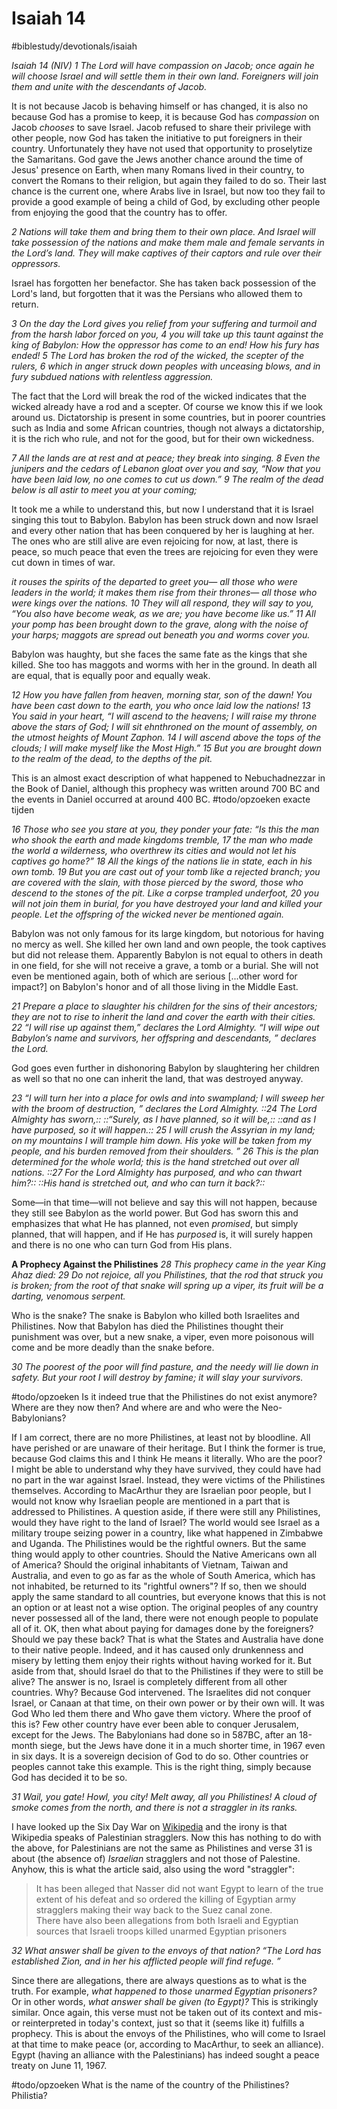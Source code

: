 # Isaiah 14
#biblestudy/devotionals/isaiah 

*Isaiah 14 (NIV)* 
*1 The Lord will have compassion on Jacob;*
*once again he will choose Israel*
*and will settle them in their own land.*
*Foreigners will join them*
*and unite with the descendants of Jacob.*

It is not because Jacob is behaving himself or has changed, it is also no because God has a promise to keep, it is because God has *compassion* on Jacob *chooses* to save Israel. 
Jacob refused to share their privilege with other people, now God has taken the initiative to put foreigners in their country. Unfortunately they have not used that opportunity to proselytize the Samaritans. God gave the Jews another chance around the time of Jesus' presence on Earth, when many Romans lived in their country, to convert the Romans to their religion, but again they failed to do so. Their last chance is the current one, where Arabs live in Israel, but now too they fail to provide a good example of being a child of God, by excluding other people from enjoying the good that the country has to offer. 

*2 Nations will take them*
*and bring them to their own place.*
*And Israel will take possession of the nations*
*and make them male and female servants in the Lord’s land.*
*They will make captives of their captors*
*and rule over their oppressors.*

Israel has forgotten her benefactor. She has taken back possession of the Lord's land, but forgotten that it was the Persians who allowed them to return. 

*3 On the day the Lord gives you relief from your suffering and turmoil and from the harsh labor forced on you, 4 you will take up this taunt against the king of Babylon:*
*How the oppressor has come to an end!*
*How his fury has ended!*
*5 The Lord has broken the rod of the wicked,*
*the scepter of the rulers,*
*6 which in anger struck down peoples*
*with unceasing blows,*
*and in fury subdued nations*
*with relentless aggression.*

The fact that the Lord will break the rod of the wicked indicates that the wicked already have a rod and a scepter. Of course we know this if we look around us. Dictatorship is present in some countries, but in poorer countries such as India and some African countries, though not always a dictatorship, it is the rich who rule, and not for the good, but for their own wickedness. 

*7 All the lands are at rest and at peace;*
*they break into singing.*
*8 Even the junipers and the cedars of Lebanon*
*gloat over you and say,*
*“Now that you have been laid low,*
*no one comes to cut us down.”*
*9 The realm of the dead below is all astir*
*to meet you at your coming;*

It took me a while to understand this, but now I understand that it is Israel singing this tout to Babylon.
Babylon has been struck down and now Israel and every other nation that has been conquered by her is laughing at her. 
The ones who are still alive are even rejoicing for now, at last, there is peace, so much peace that even the trees are rejoicing for even they were cut down in times of war.

*it rouses the spirits of the departed to greet you—*
*all those who were leaders in the world;*
*it makes them rise from their thrones—*
*all those who were kings over the nations.*
*10 They will all respond,*
*they will say to you,*
*“You also have become weak, as we are;*
*you have become like us.”*
*11 All your pomp has been brought down to the grave,*
*along with the noise of your harps;*
*maggots are spread out beneath you*
*and worms cover you.*

Babylon was haughty, but she faces the same fate as the kings that she killed. She too has maggots and worms with her in the ground. 
In death all are equal, that is equally poor and equally weak.

*12 How you have fallen from heaven,*
*morning star, son of the dawn!*
*You have been cast down to the earth,*
*you who once laid low the nations!*
*13 You said in your heart,*
*“I will ascend to the heavens;*
*I will raise my throne*
*above the stars of God;*
*I will sit ehnthroned on the mount of assembly,*
*on the utmost heights of Mount Zaphon.*
*14 I will ascend above the tops of the clouds;*
*I will make myself like the Most High.”*
*15 But you are brought down to the realm of the dead,*
*to the depths of the pit.*

This is an almost exact description of what happened to Nebuchadnezzar in the Book of Daniel, although this prophecy was written around 700 BC and the events in Daniel occurred at around 400 BC. #todo/opzoeken  exacte tijden

*16 Those who see you stare at you,*
*they ponder your fate:*
*“Is this the man who shook the earth*
*and made kingdoms tremble,*
*17 the man who made the world a wilderness,*
*who overthrew its cities*
*and would not let his captives go home?”*
*18 All the kings of the nations lie in state,*
*each in his own tomb.*
*19 But you are cast out of your tomb*
*like a rejected branch;*
*you are covered with the slain,*
*with those pierced by the sword,*
*those who descend to the stones of the pit.*
*Like a corpse trampled underfoot,*
*20 you will not join them in burial,*
*for you have destroyed your land*
*and killed your people.*
*Let the offspring of the wicked*
*never be mentioned again.*

Babylon was not only famous for its large kingdom, but notorious for having no mercy as well. She killed her own land and own people, the took captives but did not release them.
Apparently Babylon is not equal to others in death in one field, for she will not receive a grave, a tomb or a burial. She will not even be mentioned again, both of which are serious [...other word for impact?] on Babylon's honor and of all those living in the Middle East.

*21 Prepare a place to slaughter his children*
*for the sins of their ancestors;*
*they are not to rise to inherit the land*
*and cover the earth with their cities.*
*22 “I will rise up against them,”*
*declares the Lord Almighty.*
*“I will wipe out Babylon’s name and survivors,*
*her offspring and descendants, ”*
*declares the Lord.*

God goes even further in dishonoring Babylon by slaughtering her children as well so that no one can inherit the land, that was destroyed anyway.

*23 “I will turn her into a place for owls*
*and into swampland;*
*I will sweep her with the broom of destruction, ”*
*declares the Lord Almighty.*
*::24 The Lord Almighty has sworn,::*
*::“Surely, as I have planned, so it will be,::*
*::and as I have purposed, so it will happen.::*
*25 I will crush the Assyrian in my land;*
*on my mountains I will trample him down.*
*His yoke will be taken from my people,*
*and his burden removed from their shoulders. ”*
*26 This is the plan determined for the whole world;*
*this is the hand stretched out over all nations.*
*::27 For the Lord Almighty has purposed, and who can thwart him?::*
*::His hand is stretched out, and who can turn it back?::*

Some—in that time—will not believe and say this will not happen, because they still see Babylon as the world power. But God has sworn this and emphasizes that what He has planned, not even *promised*, but simply planned, that will happen, and if He has *purposed* is, it will surely happen and there is no one who can turn God from His plans. 

**A Prophecy Against the Philistines**
*28 This prophecy came in the year King Ahaz died:*
*29 Do not rejoice, all you Philistines,*
*that the rod that struck you is broken;*
*from the root of that snake will spring up a viper,*
*its fruit will be a darting, venomous serpent.*

Who is the snake? The snake is Babylon who killed both Israelites and Philistines. Now that Babylon has died the Philistines thought their punishment was over, but a new snake, a viper, even more poisonous will come and be more deadly than the snake before.

*30 The poorest of the poor will find pasture,*
*and the needy will lie down in safety.*
*But your root I will destroy by famine;*
*it will slay your survivors.*

#todo/opzoeken Is it indeed true that the Philistines do not exist anymore? Where are they now then? And where are and who were the Neo-Babylonians? 

If I am correct, there are no more Philistines, at least not by bloodline. All have perished or are unaware of their heritage. But I think the former is true, because God claims this and I think He means it literally. 
Who are the poor? I might be able to understand why they have survived, they could have had no part in the war against Israel. Instead, they were victims of the Philistines themselves. According to MacArthur they are Israelian poor people, but I would not know why Israelian people are mentioned in a part that is addressed to Philistines.
A question aside, if there were still any Philistines, would they have right to the land of Israel? The world would see Israel as a military troupe seizing power in a country, like what happened in Zimbabwe and Uganda. The Philistines would be the rightful owners. But the same thing would apply to other countries. Should the Native Americans own all of America? Should the original inhabitants of Vietnam, Taiwan and Australia, and even to go as far as the whole of South America, which has not inhabited, be returned to its "rightful owners"? If so, then we should apply the same standard to all countries, but everyone knows that this is not an option or at least not a wise option. 
The original peoples of any country never possessed all of the land, there were not enough people to populate all of it. 
OK, then what about paying for damages done by the foreigners? Should we pay these back? That is what the States and Australia have done to their native people. Indeed, and it has caused only drunkenness and misery by letting them enjoy their rights without having worked for it. But aside from that, should Israel do that to the Philistines if they were to still be alive? 
The answer is no, Israel is completely different from all other countries. Why? Because God intervened. The Israelites did not conquer Israel, or Canaan at that time, on their own power or by their own will. It was God Who led them there and Who gave them victory.
Where the proof of this is? Few other country have ever been able to conquer Jerusalem, except for the Jews. The Babylonians had done so in 587BC, after an 18-month siege, but the Jews have done it in a much shorter time, in 1967 even in six days. 
It is a sovereign decision of God to do so. Other countries or peoples cannot take this example. This is the right thing, simply because God has decided it to be so.  

*31 Wail, you gate! Howl, you city!*
*Melt away, all you Philistines!*
*A cloud of smoke comes from the north,*
*and there is not a straggler in its ranks.*

I have looked up the Six Day War on [Wikipedia](https://en.wikipedia.org/wiki/Six-Day_War) and the irony is that Wikipedia speaks of Palestinian stragglers. Now this has nothing to do with the above, for Palestinians are not the same as Philistines and verse 31 is about (the absence of) *Israelian* stragglers and not those of Palestine. Anyhow, this is what the article said, also using the word "straggler":
> It has been alleged that Nasser did not want Egypt to learn of the true extent of his defeat and so ordered the killing of Egyptian army stragglers making their way back to the Suez canal zone.  
> There have also been allegations from both Israeli and Egyptian sources that Israeli troops killed unarmed Egyptian prisoners  

*32 What answer shall be given*
*to the envoys of that nation?*
*“The Lord has established Zion,*
*and in her his afflicted people will find refuge. ”*

Since there are allegations, there are always questions as to what is the truth. For example, *what happened to those unarmed Egyptian prisoners?* Or in other words, *what answer shall be given (to Egypt)?* This is strikingly similar. 
Once again, this verse must not be taken out of its context and mis- or reinterpreted in today's context, just so that it (seems like it) fulfills a prophecy. This is about the envoys of the Philistines, who will come to Israel at that time to make peace (or, according to MacArthur, to seek an alliance).
Egypt (having an alliance with the Palestinians) has indeed sought a peace treaty on June 11, 1967.

#todo/opzoeken  What is the name of the country of the Philistines? Philistia?


